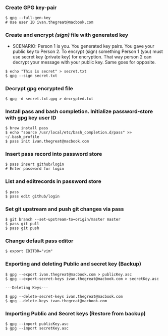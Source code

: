### Create GPG key-pair


```
$ gpg --full-gen-key
# Use user ID ivan.thegreat@macbook.com
```

### Create and encrypt *(sign)* file with generated key

- SCENARIO: Person 1 is you. You generated key pairs. You gave your public key to Person 2. To encrypt (sign) something Person 1 (you) must use secret key (private key) for encryption. That way person 2 can decrypt your message with your public key. Same goes for opposite.

```
$ echo "This is secret" > secret.txt
$ gpg --sign secret.txt
```

### Decrypt gpg encrypted file

```
$ gpg -d secret.txt.gpg > decrypted.txt
```

### Install pass and bash completion. Initialize password-store with gpg key user ID

```
$ brew install pass
$ echo "source /usr/local/etc/bash_completion.d/pass" >> ~/.bash_profile
$ pass init ivan.thegreat@macbook.com
```

### Insert pass record into password store

```
$ pass insert github/login
# Enter password for login
```

### List and editrecords in password store

```
$ pass
$ pass edit github/login
```

### Set git upstream and push git changes via pass

 ```
 $ git branch --set-upstream-to=origin/master master
 $ pass git pull
 $ pass git push
 ```

### Change default pass editor
```
$ export EDITOR="vim"
```

### Exporting and deleting Public and secret key (Backup)

```
$ gpg --export ivan.thegreat@macbook.com > publicKey.asc
$ gpg --export-secret-keys ivan.thegreat@macbook.com > secretKey.asc

---Deleting Keys---

$ gpg --delete-secret-keys ivan.thegreat@macbook.com
$ gpg --delete-keys ivan.thegreat@macbook.com
```

### Importing Public and Secret keys (Restore from backup)
```
$ gpg --import publicKey.asc
$ gpg --import secretKey.asc
```
